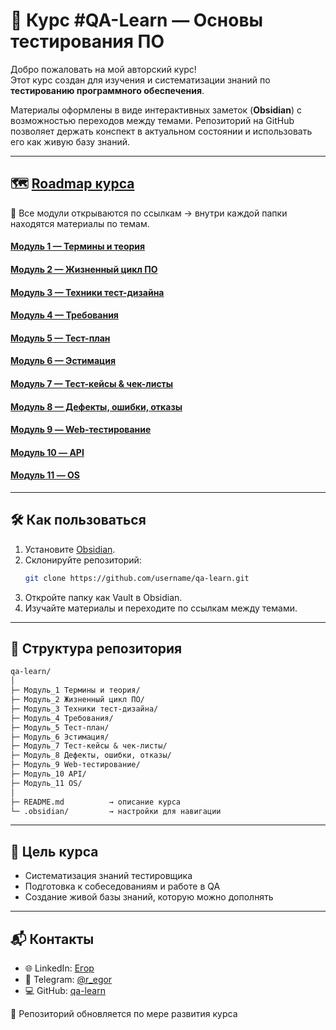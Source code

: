 # 📘 Курс #QA-Learn — Основы тестирования ПО

Добро пожаловать на мой авторский курс!  
Этот курс создан для изучения и систематизации знаний по **тестированию программного обеспечения**.  

Материалы оформлены в виде интерактивных заметок (**Obsidian**) с возможностью переходов между темами. Репозиторий на GitHub позволяет держать конспект в актуальном состоянии и использовать его как живую базу знаний.

---

## 🗺 [Roadmap курса](./O%20Курсе.md)
📂 Все модули открываются по ссылкам → внутри каждой папки находятся материалы по темам.

#### [Модуль 1 — Термины и теория](./Модуль_1%20Термины%20и%20теория)

#### [Модуль 2 — Жизненный цикл ПО](./Модуль_2%20Жизненный%20цикл%20ПО)

#### [Модуль 3 — Техники тест-дизайна](./Модуль_3%20Техники%20Тест-дизайна)

#### [Модуль 4 — Требования](./Модуль_4%20Требования)

#### [Модуль 5 — Тест-план](./Модуль_5%20Тест%20план)

#### [Модуль 6 — Эстимация](./Модуль_6%20Эстимация)

#### [Модуль 7 — Тест-кейсы & чек-листы](./Модуль_7%20Тест-кейс%20%26%20Чек-лист)

#### [Модуль 8 — Дефекты, ошибки, отказы](./Модуль_8%20Дефекты,%20Ошибки,%20Отказы)

#### [Модуль 9 — Web-тестирование](./Модуль_9%20WEB)

#### [Модуль 10 — API](./Модуль_10%20API)

#### [Модуль 11 — OS](./Модуль_11%20OS)

---

## 🛠 Как пользоваться
1. Установите [Obsidian](https://obsidian.md/).  
2. Склонируйте репозиторий:  
   ```bash
   git clone https://github.com/username/qa-learn.git
   ```
3. Откройте папку как Vault в Obsidian.
4. Изучайте материалы и переходите по ссылкам между темами.
---
## 📂 Структура репозитория

```txt
qa-learn/
│
├─ Модуль_1 Термины и теория/
├─ Модуль_2 Жизненный цикл ПО/
├─ Модуль_3 Техники тест-дизайна/
├─ Модуль_4 Требования/
├─ Модуль_5 Тест-план/
├─ Модуль_6 Эстимация/
├─ Модуль_7 Тест-кейсы & чек-листы/
├─ Модуль_8 Дефекты, ошибки, отказы/
├─ Модуль_9 Web-тестирование/
├─ Модуль_10 API/
├─ Модуль_11 OS/
│
├─ README.md          → описание курса
└─ .obsidian/         → настройки для навигации

```

---
## 🎯 Цель курса

- Систематизация знаний тестировщика
- Подготовка к собеседованиям и работе в QA
- Создание живой базы знаний, которую можно дополнять
---
## 📬 Контакты
- 🌐 LinkedIn: [Егор](https://www.linkedin.com/in/rukhovets)
- 📘 Telegram: [@r_egor](https://t.me/r_egor)
- 💻 GitHub: [qa-learn](https://github.com/username/qa-learn)
  
📌 Репозиторий обновляется по мере развития курса
